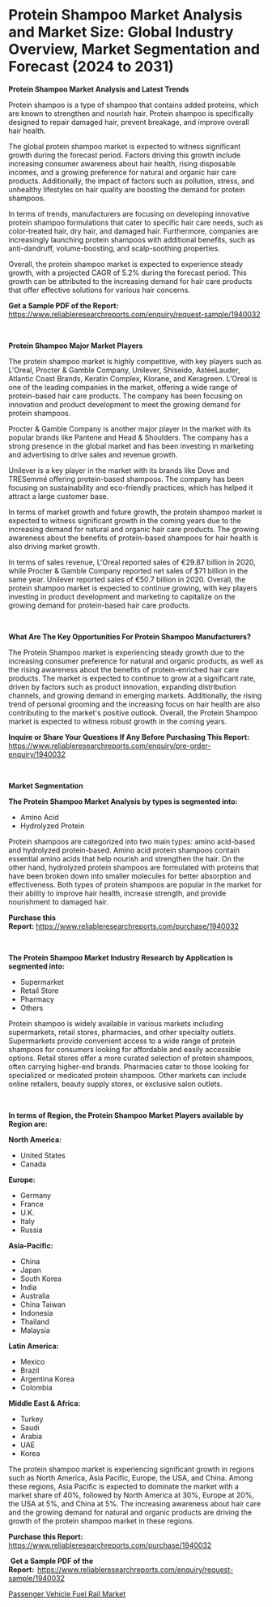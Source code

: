 <p><h1>Protein Shampoo Market Analysis and Market Size: Global Industry Overview, Market Segmentation and Forecast (2024 to 2031)</h1></p><p><strong>Protein Shampoo Market Analysis and Latest Trends</strong></p>
<p><p>Protein shampoo is a type of shampoo that contains added proteins, which are known to strengthen and nourish hair. Protein shampoo is specifically designed to repair damaged hair, prevent breakage, and improve overall hair health.</p><p>The global protein shampoo market is expected to witness significant growth during the forecast period. Factors driving this growth include increasing consumer awareness about hair health, rising disposable incomes, and a growing preference for natural and organic hair care products. Additionally, the impact of factors such as pollution, stress, and unhealthy lifestyles on hair quality are boosting the demand for protein shampoos.</p><p>In terms of trends, manufacturers are focusing on developing innovative protein shampoo formulations that cater to specific hair care needs, such as color-treated hair, dry hair, and damaged hair. Furthermore, companies are increasingly launching protein shampoos with additional benefits, such as anti-dandruff, volume-boosting, and scalp-soothing properties.</p><p>Overall, the protein shampoo market is expected to experience steady growth, with a projected CAGR of 5.2% during the forecast period. This growth can be attributed to the increasing demand for hair care products that offer effective solutions for various hair concerns.</p></p>
<p><strong>Get a Sample PDF of the Report:&nbsp;</strong> <a href="https://www.reliableresearchreports.com/enquiry/request-sample/1940032">https://www.reliableresearchreports.com/enquiry/request-sample/1940032</a></p>
<p>&nbsp;</p>
<p><strong>Protein Shampoo Major Market Players</strong></p>
<p><p>The protein shampoo market is highly competitive, with key players such as L'Oreal, Procter & Gamble Company, Unilever, Shiseido, AstéeLauder, Atlantic Coast Brands, Keratin Complex, Klorane, and Keragreen. L'Oreal is one of the leading companies in the market, offering a wide range of protein-based hair care products. The company has been focusing on innovation and product development to meet the growing demand for protein shampoos.</p><p>Procter & Gamble Company is another major player in the market with its popular brands like Pantene and Head & Shoulders. The company has a strong presence in the global market and has been investing in marketing and advertising to drive sales and revenue growth.</p><p>Unilever is a key player in the market with its brands like Dove and TRESemmé offering protein-based shampoos. The company has been focusing on sustainability and eco-friendly practices, which has helped it attract a large customer base.</p><p>In terms of market growth and future growth, the protein shampoo market is expected to witness significant growth in the coming years due to the increasing demand for natural and organic hair care products. The growing awareness about the benefits of protein-based shampoos for hair health is also driving market growth.</p><p>In terms of sales revenue, L'Oreal reported sales of €29.87 billion in 2020, while Procter & Gamble Company reported net sales of $71 billion in the same year. Unilever reported sales of €50.7 billion in 2020. Overall, the protein shampoo market is expected to continue growing, with key players investing in product development and marketing to capitalize on the growing demand for protein-based hair care products.</p></p>
<p>&nbsp;</p>
<p><strong>What Are The Key Opportunities For Protein Shampoo Manufacturers?</strong></p>
<p><p>The Protein Shampoo market is experiencing steady growth due to the increasing consumer preference for natural and organic products, as well as the rising awareness about the benefits of protein-enriched hair care products. The market is expected to continue to grow at a significant rate, driven by factors such as product innovation, expanding distribution channels, and growing demand in emerging markets. Additionally, the rising trend of personal grooming and the increasing focus on hair health are also contributing to the market's positive outlook. Overall, the Protein Shampoo market is expected to witness robust growth in the coming years.</p></p>
<p><strong>Inquire or Share Your Questions If Any Before Purchasing This Report:</strong> <a href="https://www.reliableresearchreports.com/enquiry/pre-order-enquiry/1940032">https://www.reliableresearchreports.com/enquiry/pre-order-enquiry/1940032</a></p>
<p>&nbsp;</p>
<p><strong>Market Segmentation</strong></p>
<p><strong>The Protein Shampoo Market Analysis by types is segmented into:</strong></p>
<p><ul><li>Amino Acid</li><li>Hydrolyzed Protein</li></ul></p>
<p><p>Protein shampoos are categorized into two main types: amino acid-based and hydrolyzed protein-based. Amino acid protein shampoos contain essential amino acids that help nourish and strengthen the hair. On the other hand, hydrolyzed protein shampoos are formulated with proteins that have been broken down into smaller molecules for better absorption and effectiveness. Both types of protein shampoos are popular in the market for their ability to improve hair health, increase strength, and provide nourishment to damaged hair.</p></p>
<p><strong>Purchase this Report:&nbsp;</strong><a href="https://www.reliableresearchreports.com/purchase/1940032">https://www.reliableresearchreports.com/purchase/1940032</a></p>
<p>&nbsp;</p>
<p><strong>The Protein Shampoo Market Industry Research by Application is segmented into:</strong></p>
<p><ul><li>Supermarket</li><li>Retail Store</li><li>Pharmacy</li><li>Others</li></ul></p>
<p><p>Protein shampoo is widely available in various markets including supermarkets, retail stores, pharmacies, and other specialty outlets. Supermarkets provide convenient access to a wide range of protein shampoos for consumers looking for affordable and easily accessible options. Retail stores offer a more curated selection of protein shampoos, often carrying higher-end brands. Pharmacies cater to those looking for specialized or medicated protein shampoos. Other markets can include online retailers, beauty supply stores, or exclusive salon outlets.</p></p>
<p>&nbsp;</p>
<p><strong>In terms of Region, the Protein Shampoo Market Players available by Region are:</strong></p>
<p>
    <p> <strong> North America: </strong>
        <ul>
            <li>United States</li>
            <li>Canada</li>
        </ul>
        </p> 
    <p> <strong> Europe: </strong>
        <ul>
            <li>Germany</li>
            <li>France</li>
            <li>U.K.</li>
            <li>Italy</li>
            <li>Russia</li>
        </ul>
        </p> 
    <p> <strong> Asia-Pacific: </strong>
        <ul>
            <li>China</li>
            <li>Japan</li>
            <li>South Korea</li>
            <li>India</li>
            <li>Australia</li>
            <li>China Taiwan</li>
            <li>Indonesia</li>
            <li>Thailand</li>
            <li>Malaysia</li>
        </ul>
        </p> 
    <p> <strong> Latin America: </strong>
        <ul>
            <li>Mexico</li>
            <li>Brazil</li>
            <li>Argentina Korea</li>
            <li>Colombia</li>
        </ul>
        </p> 
    <p> <strong> Middle East & Africa: </strong>
        <ul>
            <li>Turkey</li>
            <li>Saudi</li>
            <li>Arabia</li>
            <li>UAE</li>
            <li>Korea</li>
        </ul>
    </p>
    </p>
<p><p>The protein shampoo market is experiencing significant growth in regions such as North America, Asia Pacific, Europe, the USA, and China. Among these regions, Asia Pacific is expected to dominate the market with a market share of 40%, followed by North America at 30%, Europe at 20%, the USA at 5%, and China at 5%. The increasing awareness about hair care and the growing demand for natural and organic products are driving the growth of the protein shampoo market in these regions.</p></p>
<p><strong>Purchase this Report: </strong><a href="https://www.reliableresearchreports.com/purchase/1940032">https://www.reliableresearchreports.com/purchase/1940032</a></p>
<p>&nbsp;<strong>Get a Sample PDF of the Report:&nbsp;&nbsp;</strong><a href="https://www.reliableresearchreports.com/enquiry/request-sample/1940032">https://www.reliableresearchreports.com/enquiry/request-sample/1940032</a></p>
<p><strong></strong></p>
<p><p><a href="https://changeable-paste-463.notion.site/Passenger-Vehicle-Fuel-Rail-Market-Furnish-Information-about-Market-Size-Market-Share-Market-Dynam-76586a9f2bb44fe89d3302c5fadfaf19">Passenger Vehicle Fuel Rail Market</a></p></p>